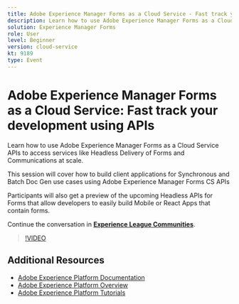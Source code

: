 ```yaml
---
title: Adobe Experience Manager Forms as a Cloud Service - Fast track your development using APIs
description: Learn how to use Adobe Experience Manager Forms as a Cloud Service APIs to access services like Headless Delivery of Forms and Communications at scale. This session will cover how to build client applications for Synchronous and Batch Doc Gen use cases using Adobe Experience Manager Forms CS API. Participants will also get a preview of the upcoming Headless APIs for Forms that allow developers to easily build Mobile or React Apps that contain forms.
solution: Experience Manager Forms
role: User
level: Beginner
version: cloud-service
kt: 9189
type: Event
---
```

# Adobe Experience Manager Forms as a Cloud Service: Fast track your development using APIs

Learn how to use Adobe Experience Manager Forms as a Cloud Service APIs to access services like Headless Delivery of Forms and Communications at scale. 

This session will cover how to build client applications for Synchronous and Batch Doc Gen use cases using Adobe Experience Manager Forms CS APIs

Participants will also get a preview of the upcoming Headless APIs for Forms that allow developers to easily build Mobile or React Apps that contain forms.

Continue the conversation in **[Experience League Communities](https://adobe.ly/3zKLQrw)**.

>[!VIDEO](https://video.tv.adobe.com/v/337724/?quality=12&learn=on&hidetitle=true)

## Additional Resources

- [Adobe Experience Platform Documentation](https://experienceleague.adobe.com/docs/experience-platform.html)
- [Adobe Experience Platform Overview](https://experienceleague.adobe.com/docs/experience-platform/landing/home.html)
- [Adobe Experience Platform Tutorials](https://experienceleague.adobe.com/docs/platform-learn/tutorials/overview.html?lang=en)

